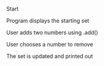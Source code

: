 Start


Program displays the starting set


User adds two numbers using .add()


User chooses a number to remove


The set is updated and printed out